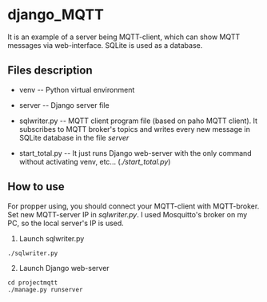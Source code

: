 # django_MQTT
It is an example of a server being MQTT-client, which can show MQTT messages via web-interface. SQLite is used as a database.

## Files description
- venv -- Python virtual environment

- server -- Django server file

- sqlwriter.py -- MQTT client program file (based on paho MQTT client). It subscribes to MQTT broker's topics and writes every new message in SQLite database in the file *server*

- start_total.py -- It just runs Django web-server with the only command without activating venv, etc... (*./start_total.py*)

## How to use

For propper using, you should connect your MQTT-client with MQTT-broker. Set new MQTT-server IP in *sqlwriter.py*. I used Mosquitto's broker on my PC, so the local server's IP is used.

1) Launch sqlwriter.py

```
./sqlwriter.py
```

2) Launch Django web-server

```
cd projectmqtt
./manage.py runserver
```
